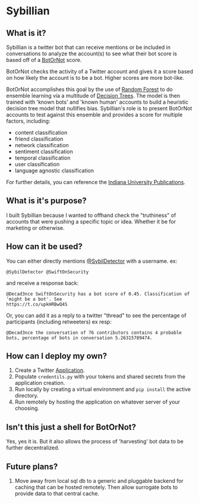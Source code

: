# Sybillian

## What is it?

Sybillian is a twitter bot that can receive mentions or be included
in conversations to analyze the account(s) to see what their bot score
is based off of a [BotOrNot](https://truthy.indiana.edu/botornot/) score.

BotOrNot checks the activity of a Twitter account and gives it a score based on how likely the account is to be a bot.
Higher scores are more bot-like.

BotOrNot accomplishes this goal by the use of [Random Forest](https://en.wikipedia.org/wiki/Random_forest) to do ensemble learning
via a multitude of [Decision Trees](https://en.wikipedia.org/wiki/Decision_tree_learning). The model is then trained with 'known bots' and 'known human' accounts to build a heuristic decision
tree model that nullifies bias. Sybillian's role is to present BotOrNot accounts to test against this ensemble and provides a
score for multiple factors, including:
* content classification
* friend classification
* network classification
* sentiment classification
* temporal classification
* user classification
* language agnostic classification

For further details, you can reference the [Indiana University Publications](https://truthy.indiana.edu/botornot/publications/).

## What is it's purpose?

I built Sybillian because I wanted to offhand check the "truthiness" of accounts
that were pushing a specific topic or idea. Whether it be for marketing or otherwise.

## How can it be used?
You can either directly mentions [@SybilDetector](https://www.twiter.com/SybilDetector) with a username.
ex:
 ```
 @SybilDetector @SwiftOnSecurity
 ```
 and receive a response back:
 ```
 @Decad3nce SwiftOnSecurity has a bot score of 0.45. Classification of 'might be a bot'. See
 https://t.co/upkHRBwQ4S
 ```

Or, you can add it as a reply to a twitter "thread" to see the percentage of participants (including retweeters)
ex resp:
```
@Decad3nce the conversation of 76 contributors contains 4 probable bots, percentage of bots in conversation 5.26315789474.
```

## How can I deploy my own?
1. Create a Twitter [Application](https://apps.twitter.com/).
2. Populate `credentils.py` with your tokens and shared secrets from the application creation.
3. Run locally by creating a virtual environment and `pip install` the active directory.
4. Run remotely by hosting the application on whatever server of your choosing.

## Isn't this just a shell for BotOrNot?

Yes, yes it is. But it also allows the process of 'harvesting' bot data to be further decentralized.

## Future plans?

1. Move away from local sql db to a generic and pluggable backend for caching that can be hosted remotely. Then allow surrogate bots
to provide data to that central cache.